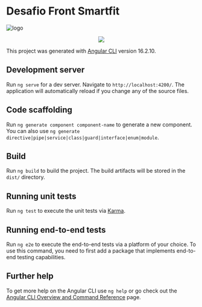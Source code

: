 # Desafio Front Smartfit
![logo](https://github.com/alexandrefreitass/desafio-smartfit/assets/109884524/b9dc215e-2f08-4a46-a900-74fb7830dd35)

<div align="center">
<img src="https://github.com/alexandrefreitass/desafio-smartfit/assets/109884524/b9dc215e-2f08-4a46-a900-74fb7830dd35" />
</div>

This project was generated with [Angular CLI](https://github.com/angular/angular-cli) version 16.2.10.

## Development server

Run `ng serve` for a dev server. Navigate to `http://localhost:4200/`. The application will automatically reload if you change any of the source files.

## Code scaffolding

Run `ng generate component component-name` to generate a new component. You can also use `ng generate directive|pipe|service|class|guard|interface|enum|module`.

## Build

Run `ng build` to build the project. The build artifacts will be stored in the `dist/` directory.

## Running unit tests

Run `ng test` to execute the unit tests via [Karma](https://karma-runner.github.io).

## Running end-to-end tests

Run `ng e2e` to execute the end-to-end tests via a platform of your choice. To use this command, you need to first add a package that implements end-to-end testing capabilities.

## Further help

To get more help on the Angular CLI use `ng help` or go check out the [Angular CLI Overview and Command Reference](https://angular.io/cli) page.
